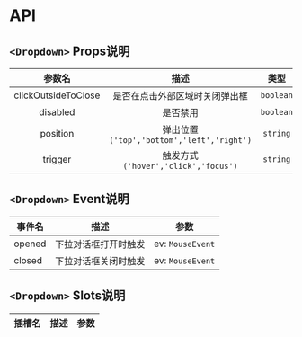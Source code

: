 # API

## `<Dropdown>` Props说明

|       参数名        |                   描述                    |   类型    |  默认值  |
| :-----------------: | :---------------------------------------: | :-------: | :------: |
| clickOutsideToClose |      是否在点击外部区域时关闭弹出框       | `boolean` |  `true`  |
|      disabled       |                 是否禁用                  | `boolean` | `false`  |
|      position       | 弹出位置`('top','bottom','left','right')` | `string`  | `bottom` |
|       trigger       |    触发方式`('hover','click','focus')`    | `string`  | `click`  |

## `<Dropdown>` Event说明

| 事件名 | 描述                 | 参数             |
| ------ | -------------------- | ---------------- |
| opened | 下拉对话框打开时触发 | ev: `MouseEvent` |
| closed | 下拉对话框关闭时触发 | ev: `MouseEvent` |

## `<Dropdown>` Slots说明

| 插槽名 | 描述 | 参数 |
| ------ | :--: | ---- |
